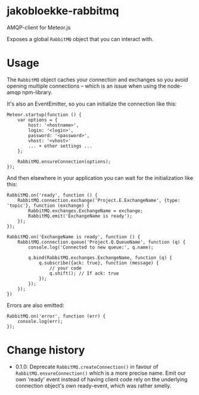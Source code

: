 # jakobloekke-rabbitmq
AMQP-client for Meteor.js

Exposes a global ```RabbitMQ``` object that you can interact with.

# Usage

The ```RabbitMQ``` object caches your connection and exchanges so you avoid opening multiple connections – which is an issue when using the node-amqp npm-library.

It's also an EventEmitter, so you can initialize the connection like this:
 
    Meteor.startup(function () {
        var options = {
            host: '<hostname>',
            login: '<login>',
            password: '<password>',
            vhost: '<vhost>'
            ... + other settings ...
        };
    
        RabbitMQ.ensureConnection(options);
    });

And then elsewhere in your application you can wait for the initialization like this:

    RabbitMQ.on('ready', function () {
        RabbitMQ.connection.exchange('Project.E.ExchangeName', {type: 'topic'}, function (exchange) {
            RabbitMQ.exchanges.ExchangeName = exchange;
            RabbitMQ.emit('ExchangeName is ready');
        });
    });

    RabbitMQ.on('ExchangeName is ready', function () {
        RabbitMQ.connection.queue('Project.Q.QueueName', function (q) {
            console.log('Connected to new queue:', q.name);

            q.bind(RabbitMQ.exchanges.ExchangeName, function (q) {
                q.subscribe({ack: true}, function (message) {
                    // your code
                    q.shift(); // If ack: true
                });
            });
        });
    })
    
Errors are also emitted:

    RabbitMQ.on('error', function (err) {
        console.log(err);
    });
    
    
# Change history

- 0.1.0: Deprecate ```RabbitMQ.createConnection()``` in favour of ```RabbitMQ.ensureConnection()``` which is a more precise name. Emit our own 'ready' event instead of having client code rely on the underlying connection object's own ready-event, which was rather smelly.